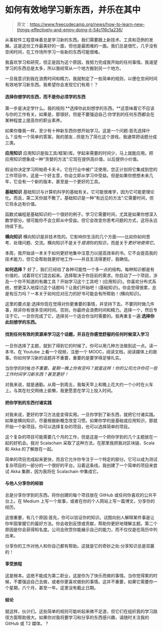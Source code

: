 # 如何有效地学习新东西，并乐在其中

> 原文：<https://www.freecodecamp.org/news/how-to-learn-new-things-effectively-and-enjoy-doing-it-54c116c1a236/>

从事软件工程意味着总是学习新的东西。我们需要跟上新技术、工具和范例的发展。这是这份工作最美好的一面，但也是最困难的一面。我们总是很忙，几乎没有空闲时间，在工作场所学习一些新的东西可能很难。

我喜欢学习和研究，但正是因为这个原因，我努力完成我开始的任何事情。我渴望学习的东西总是太多，所以我经常从一个地方搬到另一个地方。

一旦我意识到我在浪费时间和精力，我就制定了一些简单的规则，以便在空闲时间有效地学习新东西。我希望你会发现它们有用！？

#### 选择你想学的东西，而不是你必须学的东西

第一步是决定学什么。我的规则:**选择你此刻想学的东西。**这意味着它不应该与你的工作有关。如果是，那很好。但是不要强迫自己:你学到的任何东西都会在某种程度上提高你的职业素养。

如果你像我一样，至少有十种新东西你想开始学习。这是一个问题:首先选择什么？没有一个简单的答案，我的朋友…但是为了简化这个游戏，我通常把话题分成三类。

**应用知识**
应用知识是指工具/框架/库。学起来需要的时间少，马上就能应用。把应用知识想象成一种“贪婪的方法”:它现在提供高价值，以后提供小价值。

假设你决定学习阿帕奇卡夫卡。它在行业中被广泛使用，您正计划将它集成到您的工作项目中。这是一个好主意，你会立即从学习中受益。但是如果你想想未来几年，它会有一个新的版本，甚至是一个更好的工具。

**基础知识**
基础知识与计算机科学的基础有关。它可能很难学，因为它可能更理论化。而且，第二天你就不敷了。基础知识是一种“有远见的方法”:它需要时间，但它将永远有价值。

函数式编程是基础知识的一个很好的例子。学习它需要时间，尤其是如果你想深入数学部分。很可能你不会立即从中受益。但它会改变你思考问题的方式，这将永远持续下去。

**横向知识**
横向知识是非技术性的。它影响你生活的几个方面——比如你如何思考、处理问题、交流。横向知识不是关于*提高*你的知识，而是关于*更好地使用它*。

本周，我开始读一本关于如何更好地集中注意力以提高效率的书。它不会提高我的技术能力，但它会帮助我更好地工作——并且生活得更好，我确信。

**如何选择？**
好了，我们已经给了各种可能性一个多一点的结构。每种知识都是有价值的，试着将它们混合起来。选择取决于你目前的需求。你启动了一个项目，涉及一个你不知道的有趣工具？开始学习这个工具吧！(应用知识)。你喜欢分布式系统，想更深入地探讨这个话题吗？让我们开始吧！(基础知识)。你会觉得很累，总是有压力吗？一本关于如何应对压力的好书可能会有所帮助！(横向知识)。

这里的要点是:选择你现在觉得对你更重要的事情，并坚持下去。不要同时做几件事，除非你有很多空闲时间。否则，你最终会浪费时间和精力。选择一个，然后专注于它。一旦你完成了它，选择另一个适合你当时需要的。我再重复一遍:**选择你此刻想学的东西。**

#### 找到任何有效的资源来学习这个话题，并且在你感觉舒服的任何时候深入学习

一旦你选择了主题，就到了得到它的时候了。你可以用几种方法做到这一点。读一本书，在 Youtube 上看一个视频，注册一个 MOOC，阅读文档，阅读媒体上的故事。你如何学习新的话题并不重要，重要的是要学得足够扎实。

当你学的时候*也不重要。星期一晚上你有空吗？就是这样！你的公司允许你花一些工作时间学习新东西？甚至更好！*

对我来说，就是通勤。从周一到周五，我每天早上和晚上花大约一个小时在火车上。与其在社交网络上偷懒，我更愿意在学习上投入时间。

#### 把你学到的东西付诸实践

对我来说，更好的学习方法是变得实用。一旦你学到了新东西，就把它付诸实践。如果是横向知识，尽量根据新概念改变习惯。如果你学的是基础或应用知识，那就开始一个新项目。你可以选择复杂的项目，也可以选择简单的项目。

这个复杂的项目可能需要几个月的工作，但是这是一个把你学到的几个主题放在一起的好机会。我对 Scalachain 采取了这种方法，在那里我把我对区块链、Scala 和 Akka 的了解放在一起。

简单的项目完成起来更快，而且它允许你专注于一个特定的部分。它可以成为测试复杂项目的一部分的一个很好的平台。沿着这条线，我创建了一个简单的项目来尝试 Akka 集群，因为我将在 Scalachain 中集成它。

#### 与他人分享你的经验

总是分享你学到的东西。将你创建的每个项目放在 GitHub 或任何你喜欢的公共平台上。在 Medium 上写一个故事，或者在你的个人网站上写一篇博文，分享你的经历。

这很重要，有几个原因:首先，你可以验证你的知识。试图向别人解释某件事是让你牢固掌握它的最好方法。你会收到反馈或贡献，帮助你更好地理解主题。第二个原因是你会获得知名度。公司会欣赏你能展示自己的能力，而不仅仅是在简历中列出来。

分享你的工作对他人和你自己都有帮助。这就是它的奇妙之处:分享知识总是双赢的！

#### 享受旅程

这是根本。这绝不能成为第二职业，这是你为了快乐而做的事情。当你觉得累的时候，不要强迫自己去做，或者你更喜欢做别的事情。这并不重要，如果它需要你一个星期，六个月，甚至一年。这里没有截止日期。

#### 结论

就这样，伙计们。这些简单的规则可能听起来微不足道，但它们在组织我的学习路径方面帮助很大。如果你对我将要学习和分享的东西感兴趣，请随时关注我的 GitHub 或 T2 媒体。？